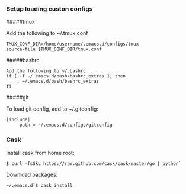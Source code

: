 ### Setup loading custon configs

#####tmux

Add the following to ~/.tmux.conf
```
TMUX_CONF_DIR=/home/username/.emacs.d/configs/tmux
source-file $TMUX_CONF_DIR/tmux.conf
```

#####bashrc
```
Add the following to ~/.bashrc
if [ -f ~/.emacs.d/bash/bashrc_extras ]; then
    . ~/.emacs.d/bash/bashrc_extras
fi
```
#####git

To load git config, add to ~/.gitconfig:
```
[include]
     path = ~/.emacs.d/configs/gitconfig
```

### Cask

Install cask from home root:
```
$ curl -fsSkL https://raw.github.com/cask/cask/master/go | python`
```

Download packages:
```
~/.emacs.d]$ cask install
```
